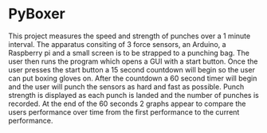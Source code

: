 # PyBoxer

This project measures the speed and strength of punches over a 1 minute interval.
The apparatus consiting of 3 force sensors, an Arduino, a Raspberry pi and a small screen 
is to be strapped to a punching bag. The user then runs the program which opens a GUI with
a start button. Once the user presses the start button a 15 second countdown will begin 
so the user can put boxing gloves on. After the countdown a 60 second timer will begin and 
the user will punch the sensors as hard and fast as possible. Punch strength is displayed as 
each punch is landed and the number of punches is recorded. At the end of the 60 seconds
2 graphs appear to compare the users performance over time from the first performance to the 
current performance. 
